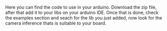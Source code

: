 Here you can find the code to use in your arduino. Download the zip file, after that add it to your libs on your arduino IDE. Once that is done, check the examples section and seach for the lib you just added, now look for the camera inference thats is suitable to your board.
